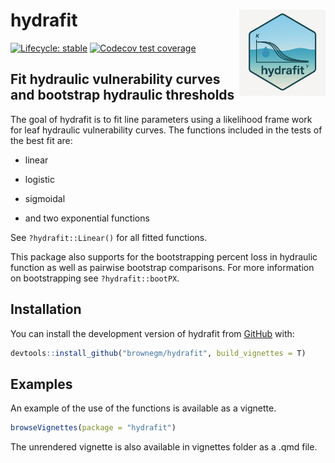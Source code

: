 
<!-- README.md is generated from README.Rmd. Please edit that file -->

# hydrafit <img src="man/figures/hydrafit_hex.png" align="right" height="138" />

<!-- badges: start -->

[![Lifecycle:
stable](https://img.shields.io/badge/lifecycle-stable-brightgreen.svg)](https://lifecycle.r-lib.org/articles/stages.html#stable)
[![Codecov test
coverage](https://codecov.io/gh/brownegm/hydrafit/graph/badge.svg)](https://app.codecov.io/gh/brownegm/hydrafit)
<!-- badges: end -->

## Fit hydraulic vulnerability curves and bootstrap hydraulic thresholds

The goal of hydrafit is to fit line parameters using a likelihood frame
work for leaf hydraulic vulnerability curves. The functions included in
the tests of the best fit are:

- linear

<!-- -->

- logistic

- sigmoidal

- and two exponential functions

See `?hydrafit::Linear()` for all fitted functions.

This package also supports for the bootstrapping percent loss in
hydraulic function as well as pairwise bootstrap comparisons. For more
information on bootstrapping see `?hydrafit::bootPX`.

## Installation

You can install the development version of hydrafit from
[GitHub](https://github.com/) with:

``` r
devtools::install_github("brownegm/hydrafit", build_vignettes = T)
```

## Examples

An example of the use of the functions is available as a vignette.

``` r
browseVignettes(package = "hydrafit")
```

The unrendered vignette is also available in vignettes folder as a .qmd
file.
